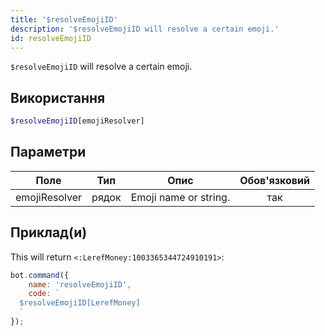 ```yaml
---
title: '$resolveEmojiID'
description: '$resolveEmojiID will resolve a certain emoji.'
id: resolveEmojiID
---
```


`$resolveEmojiID` will resolve a certain emoji.

## Використання

```php
$resolveEmojiID[emojiResolver]
```

## Параметри

| Поле          | Тип   | Опис                  | Обов'язковий |
| ------------- | ----- | --------------------- |:------------:|
| emojiResolver | рядок | Emoji name or string. |     так      |

## Приклад(и)

This will return `<:LerefMoney:1003365344724910191>`:

```javascript
bot.command({
    name: 'resolveEmojiID',
    code: `
  $resolveEmojiID[LerefMoney]
  `
});
```